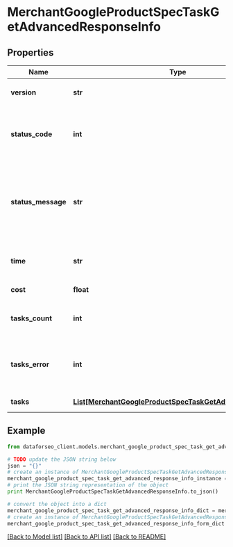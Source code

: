 # MerchantGoogleProductSpecTaskGetAdvancedResponseInfo


## Properties

Name | Type | Description | Notes
------------ | ------------- | ------------- | -------------
**version** | **str** | the current version of the API | [optional] 
**status_code** | **int** | general status code you can find the full list of the response codes here | [optional] 
**status_message** | **str** | general informational message you can find the full list of general informational messages here | [optional] 
**time** | **str** | total execution time, seconds | [optional] 
**cost** | **float** | total tasks cost, USD | [optional] 
**tasks_count** | **int** | the number of tasks in the tasks array | [optional] 
**tasks_error** | **int** | the number of tasks in the tasks array returned with an error | [optional] 
**tasks** | [**List[MerchantGoogleProductSpecTaskGetAdvancedTaskInfo]**](MerchantGoogleProductSpecTaskGetAdvancedTaskInfo.md) | array of tasks | [optional] 

## Example

```python
from dataforseo_client.models.merchant_google_product_spec_task_get_advanced_response_info import MerchantGoogleProductSpecTaskGetAdvancedResponseInfo

# TODO update the JSON string below
json = "{}"
# create an instance of MerchantGoogleProductSpecTaskGetAdvancedResponseInfo from a JSON string
merchant_google_product_spec_task_get_advanced_response_info_instance = MerchantGoogleProductSpecTaskGetAdvancedResponseInfo.from_json(json)
# print the JSON string representation of the object
print MerchantGoogleProductSpecTaskGetAdvancedResponseInfo.to_json()

# convert the object into a dict
merchant_google_product_spec_task_get_advanced_response_info_dict = merchant_google_product_spec_task_get_advanced_response_info_instance.to_dict()
# create an instance of MerchantGoogleProductSpecTaskGetAdvancedResponseInfo from a dict
merchant_google_product_spec_task_get_advanced_response_info_form_dict = merchant_google_product_spec_task_get_advanced_response_info.from_dict(merchant_google_product_spec_task_get_advanced_response_info_dict)
```
[[Back to Model list]](../README.md#documentation-for-models) [[Back to API list]](../README.md#documentation-for-api-endpoints) [[Back to README]](../README.md)


